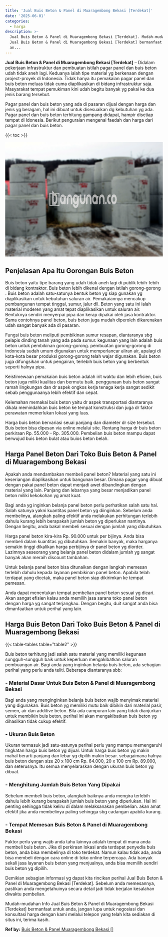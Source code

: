 ```yaml
---
title: 'Jual Buis Beton & Panel di Muaragembong Bekasi [Terdekat]'
date: '2025-06-01'
categories:
  - harga
description: >-
  Jual Buis Beton & Panel di Muaragembong Bekasi [Terdekat]. Mudah-mudahan Info
  Jual Buis Beton & Panel di Muaragembong Bekasi [Terdekat] bermanfaat untuk
  an...
---
```


**Jual Buis Beton & Panel di Muaragembong Bekasi \[Terdekat\]** – Didalam pekerjaan infrastruktur dan pembuatan istilah pagar panel dan buis beton udah tidak aneh lagi. Keduanya ialah tipe material yg berkenaan dengan project-proyek di Indonesia. Tidak hanya itu pemakaian pagar panel dan buis beton meluas tidak cuma diaplikasikan di bidang infrastruktur saja. Masyarakat tempat pemukiman kini udah begitu banyak yg pakai ke dua jenis barang tersebut.

Pagar panel dan buis beton yang ada di pasaran dijual dengan harga dan jenis yg beragam, hal ini dibuat untuk disesuaikan dg kebutuhan yg ada. Pagar panel dan buis beton terhitung gampang didapat, hampir disetiap tempat di Idonesia. Berikut penguraian mengenai faedah dan harga dari pagar panel dan buis beton.

{{< toc >}}

![Jual Buis Beton & Panel di Muaragembong Bekasi [Terdekat]](/images/jual-panel-buis-beton-murah-52.png)

## Penjelasan Apa Itu Gorongan Buis Beton

Buis beton yaitu tipe barang yang udah tidak aneh lagi di publik lebih-lebih di bidang kontraktor. Buis beton lebih dikenal dengan istilah gorong-gorong . Buis beton adalah satu-satunya bentuk beton yg siap gunakan yg diaplikasikan untuk kebutuhan saluran air. Pemakaiannya mencakup pembangunan tempat tinggal, sumur, jalur dll. Beton yang satu ini ialah material moderen yang amat tepat diaplikasikan untuk saluran air. Bentuknya sendiri menyerpai pipa dan kerap dipakai oleh jasa kontraktor. Sama contohnya panel beton, buis beton juga mudah diperoleh dikarenakan udah sangat banyak ada di pasaran.

Fungsi buis beton meliputi pembikinan sumur resapan, diantaranya sbg pelapis dinding tanah yang ada pada sumur. kegunaan yang lain adalah buis beton untuk pembikinan gorong-gorong. pembuatan gorong-gorong di Indonesia sudah umum digunakan untuk memperlancar aliran air, apalagi di kota-kota besar produksi gorong-gorong telah wajar digunakan. Buis beton juga difungsikan untuk pengairan, terlebih buis beton yang berbentuk seperti halnya pipa.

Keistimewaan pemakaian buis beton adalah irit waktu dan lebih efisien, buis beton juga miliki kualitas dan bermutu baik. penggunaan buis beton sangat ramah lingkungan dan dr aspek ongkos kerja tenaga kerja sangat sedikit sebab penggunaanya lebih efektif dan cepat.

Kelemahan memakai buis beton yaitu dr aspek transportasi diantaranya dikala memindahkan buis beton ke tempat konstruksi dan juga dr faktor perawatan memerlukan lokasi yang luas.

Harga buis beton bervariasi seuai panjang dan diameter dr size tersebut. Buis beton bisa dipesan via online melalui site. Rentang harga dr buis beton perkiraan Rp. 55.000 – Rp. 305.000. Pembelian buis beton mampu dapat berwujud buis beton bulat atau buios beton belah.

## Harga Panel Beton Dari Toko Buis Beton & Panel di Muaragembong Bekasi

Apakah anda mendambakan membeli panel beton? Material yang satu ini keseriangan diaplikasikan untuk bangunan besar. Dimana pagar yang dibuat dengan pakai panel beton dapat menjadi awet dibandingkan dengan material yang lain. Panjang dan lebarnya yang besar menjadikan panel beton miliki kekokohan yg amat kuat.

Bagi anda yg inginkan belanja panel beton perlu perhatikan salah satu hal. Salah satunya yakni kuantitas panel beton yg diinginkan. Sebelum anda membelinya, alangkah paling efektif anda melakukan perhitungan terlebih dahulu kurang lebih berapakah jumlah beton yg diperlukan nantinya. Dengan begitu, anda bakal membeli sesuai dengan jumlah yang dibutuhkan.

Harga panel beton kira-kira Rp. 90.000 untuk per bijinya. Anda bisa membeli dalam kuantitas yg dibutuhkan. Semakin banyak, maka harganya semakin tinggi dikalikan harga perbijinya dr panel beton yg diorder. Lazimnya seseorang yang belanja panel beton didalam jumlah yg sangat banyak akan meraih discount tambahan.

Untuk belanja panel beton bisa ditunaikan dengan langkah memesan terlebih dahulu kepada layanan pembikinan panel beton. Apabila telah terdapat yang dicetak, maka panel beton siap dikirimkan ke tempat pemesan.

Anda dapat menentukan tempat pembelian panel beton sesuai yg dicari. Akan sangat efisien kalau anda memilih jasa sarana toko panel beton dengan harga yg sangat terjangkau. Dengan begitu, duit sangat anda bisa dimanfaatkan untuk perihal yang lain.

## Harga Buis Beton Dari Toko Buis Beton & Panel di Muaragembong Bekasi

{{< table-tables table="table2" >}}

Buis beton terhitung jadi salah satu material yang memiliki kegunaan sungguh-sungguh baik untuk keperluan mengakibatkan saluran pembuangan air. Bagi anda yang inginkan belanja buis beton, ada sebagian perihal yang perlu anda teliti. Beberapa diantaranya sbb:

### \- Material Dasar Untuk Buis Beton & Panel di Muaragembong Bekasi

Bagi anda yang menginginkan belanja buis beton wajib menyimak material yang digunakan. Buis beton yg memiliki mutu baik dibikin dari material pasir, semen, air dan additive beton. Bila ada campuran lain yang tidak dianjurkan untuk membikin buis beton, perihal ini akan mengakibatkan buis beton yg dihasilkan tidak cukup efektif.

### \- Ukuran Buis Beton

Ukuran termasuk jadi satu-satunya perihal perlu yang mampu memengaruhi tingkatan harga buis beton yg dijual. Untuk harga buis beton yg makin mahal berarti panjang dan lebar yg dipilih makin besar. sebagaimana halnya buis beton dengan size 20 x 100 cm Rp. 64.000, 20 x 100 cm Rp. 89.000, dan seterusnya. Itu semua menyelaraskan dengan ukuran buis beton yg dibuat.

### \- Menghitung Jumlah Buis Beton Yang Dipakai

Sebelum membeli buis beton, alangkah baiknya anda mengira terlebih dahulu lebih kurang berapakah jumlah buis beton yang diperlukan. Hal ini penting sehingga tidak keliru di dalam melaksanakan pembelian. akan amat efektif jika anda membelinya paling sehingga sbg cadangan apabila kurang.

### \- Tempat Memesan Buis Beton & Panel di Muaragembong Bekasi

Faktor perlu yang wajib anda tahu lainnya adalah tempat di mana anda membeli buis beton. Jika di perkiraan lokasi anda terdapat penyedia buis beton, anda bisa membelinya di toko terdekat. Namun kalau tidak ada, anda bisa membeli dengan cara online di toko online terpercaya. Ada banyak sekali jasa layanan buis beton yang menjualnya, anda bisa memilih sendiri buis beton yg dipilih.

Demikian sebagian informasi yg dapat kita rincikan perihal Jual Buis Beton & Panel di Muaragembong Bekasi \[Terdekat\]. Sebelum anda memesannya, pastikan anda mengetahuinya secara detail jadi tidak berjalan kesalahan diwaktu pembelian.

Mudah-mudahan Info Jual Buis Beton & Panel di Muaragembong Bekasi \[Terdekat\] bermanfaat untuk anda, jangan lupa untuk negosiasi dan konsultasi harga dengan kami melalui telepon yang telah kita sediakan di situs ini, terima kasih.

**Ref by:** [Buis Beton & Panel Muaragembong Bekasi []](https://id.wikipedia.org/wiki/Buis)
